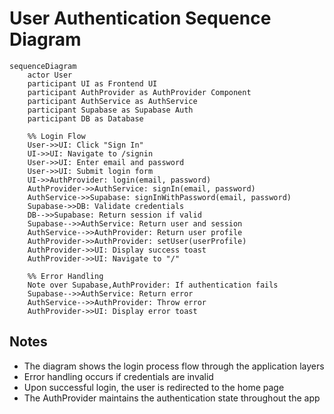 
# User Authentication Sequence Diagram

```mermaid
sequenceDiagram
    actor User
    participant UI as Frontend UI
    participant AuthProvider as AuthProvider Component
    participant AuthService as AuthService
    participant Supabase as Supabase Auth
    participant DB as Database

    %% Login Flow
    User->>UI: Click "Sign In"
    UI->>UI: Navigate to /signin
    User->>UI: Enter email and password
    User->>UI: Submit login form
    UI->>AuthProvider: login(email, password)
    AuthProvider->>AuthService: signIn(email, password)
    AuthService->>Supabase: signInWithPassword(email, password)
    Supabase->>DB: Validate credentials
    DB-->>Supabase: Return session if valid
    Supabase-->>AuthService: Return user and session
    AuthService-->>AuthProvider: Return user profile
    AuthProvider->>AuthProvider: setUser(userProfile)
    AuthProvider->>UI: Display success toast
    AuthProvider->>UI: Navigate to "/"

    %% Error Handling
    Note over Supabase,AuthProvider: If authentication fails
    Supabase-->>AuthService: Return error
    AuthService-->>AuthProvider: Throw error
    AuthProvider->>UI: Display error toast
```

## Notes
- The diagram shows the login process flow through the application layers
- Error handling occurs if credentials are invalid
- Upon successful login, the user is redirected to the home page
- The AuthProvider maintains the authentication state throughout the app

